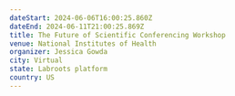 ```yaml
---
dateStart: 2024-06-06T16:00:25.860Z
dateEnd: 2024-06-11T21:00:25.869Z
title: The Future of Scientific Conferencing Workshop
venue: National Institutes of Health
organizer: Jessica Gowda
city: Virtual
state: Labroots platform
country: US
---
```

